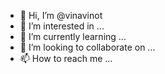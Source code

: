 - 👋 Hi, I’m @vinavinot
- 👀 I’m interested in ...
- 🌱 I’m currently learning ...
- 💞️ I’m looking to collaborate on ...
- 📫 How to reach me ...

<!---
vinavinot/vinavinot is a ✨ special ✨ repository because its `README.md` (this file) appears on your GitHub profile.
You can click the Preview link to take a look at your changes.
--->
